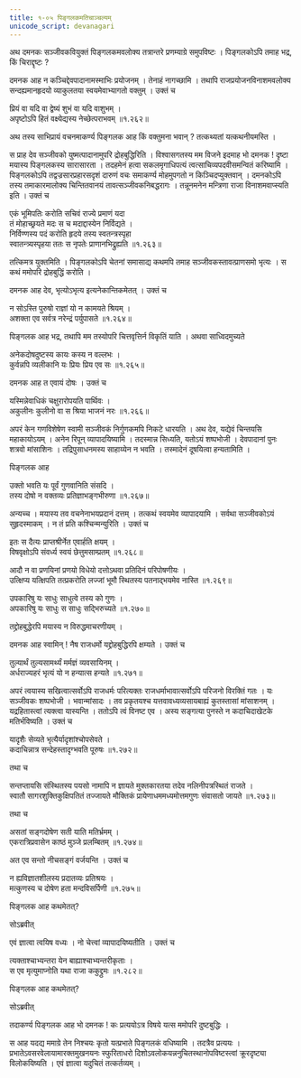 ```yaml
---
title: १-०५ पिङ्गलकमतिचाञ्चल्यम्   
unicode_script: devanagari
---
```

अथ दमनकः सञ्जीवकवियुक्तं पिङ्गलकमवलोक्य तत्रान्तरे प्रणम्याग्रे समुपविष्टः । पिङ्गलकोऽपि तमाह भद्र, किं चिराद्दृष्टः ?

दमनक आह न कञ्चिद्देवपादानामस्माभिः प्रयोजनम् । तेनाहं नागच्छामि । तथापि राजप्रयोजनविनाशमवलोक्य सन्दह्यमानहृदयो व्याकुलतया स्वयमेवाभ्यागतो वक्तुम् । उक्तं च

प्रियं वा यदि वा द्वेष्यं शुभं वा यदि वाशुभम् ।  
अपृष्टोऽपि हितं वक्ष्येद्यस्य नेच्छेत्पराभवम् ॥१.२६२॥

अथ तस्य साभिप्रायं वचनमाकर्ण्य पिङ्गलक आह किं वक्तुमना भवान् ? तत्कथ्यतां यत्कथनीयमस्ति ।  

स प्राह देव सञ्जीवको युष्मत्पादानामुपरि द्रोहबुद्धिरिति । विश्वासगतस्य मम विजने इदमाह भो दमनक ! दृष्टा मयास्य पिङ्गलकस्य सारासारता । तदहमेनं हत्वा सकलमृगाधिपत्यं त्वत्साचिव्यपदवीसमन्वितं करिष्यामि । पिङ्गलकोऽपि तद्वज्रसारप्रहारसदृशं दारुणं वचः समाकर्ण्य मोहमुपगतो न किञ्चिदप्युक्तवान् । दमनकोऽपि तस्य तमाकारमालोक्य चिन्तितवानयं तावत्सञ्जीवकनिबद्धरागः । तन्नूनमनेन मन्त्रिणा राजा विनाशमवाप्स्यति इति । उक्तं च

एकं भूमिपतिः करोति सचिवं राज्ये प्रमाणं यदा  
तं मोहाच्छ्रयते मदः स च मदाद्दास्येन निर्विद्यते ।  
निर्विण्णस्य पदं करोति हृदये तस्य स्वतन्त्रस्पृहा  
स्वातन्त्र्यस्पृहया ततः स नृपतेः प्राणानभिद्रुह्यति ॥१.२६३॥

तत्किमत्र युक्तमिति । पिङ्गलकोऽपि चेतनां समासाद्य कथमपि तमाह सञ्जीवकस्तावत्प्राणसमो भृत्यः । स कथं ममोपरि द्रोहबुद्धिं करोति ।  

दमनक आह  देव, भृत्योऽभृत्य इत्यनेकान्तिकमेतत् । उक्तं च

न सोऽस्ति पुरुषो राज्ञां यो न कामयते श्रियम् ।  
अशक्ता एव सर्वत्र नरेन्द्रं पर्युपासते ॥१.२६४॥

पिङ्गलक आह भद्र, तथापि मम तस्योपरि चित्तवृत्तिर्न विकृतिं याति । अथवा साध्विदमुच्यते

अनेकदोषदुष्टस्य कायः कस्य न वल्लभः ।  
कुर्वन्नपि व्यलीकानि यः प्रियः प्रिय एव सः ॥१.२६५॥

दमनक आह त एवायं दोषः । उक्तं च

यस्मिन्नेवाधिकं चक्षुरारोपयति पार्थिवः ।  
अकुलीनः कुलीनो वा स श्रिया भाजनं नरः ॥१.२६६॥

अपरं केन गणविशेषेण स्वामी सञ्जीवकं निर्गुणकमपि निकटे धारयति । अथ देव, यद्येवं चिन्तयसि महाकायोऽयम् । अनेन रिपून् व्यापादयिष्यामि । तदस्मान्न सिध्यति, यतोऽयं शष्पभोजी । देवपादानां पुनः शत्रवो मांसाशिनः । तद्रिपुसाधनमस्य साहाय्येन न भवति । तस्मादेनं दूषयित्वा हन्यतामिति ।  

पिङ्गलक आह

उक्तो भवति यः पूर्वं गुणवानिति संसदि ।  
तस्य दोषो न वक्तव्यः प्रतिज्ञाभङ्गभीरुणा ॥१.२६७॥

अन्यच्च । मयास्य तव वचनेनाभयप्रदानं दत्तम् । तत्कथं स्वयमेव व्यापादयामि । सर्वथा सञ्जीवकोऽयं सुहृदस्माकम् । न तं प्रति कश्चिन्मन्युरिति । उक्तं च

इतः स दैत्यः प्राप्तश्रीर्नेत एवार्हति क्षयम् ।  
विषवृक्षोऽपि संवर्ध्य स्वयं छेत्तुमसाम्प्रतम् ॥१.२६८॥

आदौ न वा प्रणयिनां प्रणयो विधेयो
दत्तोऽथवा प्रतिदिनं परिपोषणीयः ।  
उत्क्षिप्य यत्क्षिपति तत्प्रकरोति लज्जां
भूमौ स्थितस्य पतनाद्भयमेव नास्ति ॥१.२६९॥

उपकारिषु यः साधुः साधुत्वे तस्य को गुणः ।  
अपकारिषु यः साधुः स साधुः सद्भिरुच्यते ॥१.२७०॥

तद्द्रोहबुद्धेरपि मयास्य न विरुद्धमाचरणीयम् ।  

दमनक आह स्वामिन् ! नैष राजधर्मो यद्द्रोहबुद्धिरपि क्षम्यते । उक्तं च

तुल्यार्थं तुल्यसामर्थ्यं मर्मज्ञं व्यवसायिनम् ।  
अर्धराज्यहरं भृत्यं यो न हन्यात्स हन्यते ॥१.२७१॥

अपरं त्वयास्य सखित्वात्सर्वोऽपि राजधर्मः परित्यक्तः राजधर्माभावात्सर्वोऽपि परिजनो विरक्तिं गतः । यः सञ्जीवकः शष्पभोजी । भवान्मांसादः । तव प्रकृतयश्च यत्तवावध्यव्यसायबाह्यं कुतस्तासां मांसाशनम् । यद्रहितास्त्वां त्यक्त्वा यास्यन्ति । ततोऽपि त्वं विनष्ट एव । अस्य सङ्गत्या पुनस्ते न कदाचिदाखेटके मतिर्भविष्यति । उक्तं च

यादृशैः सेव्यते भृत्यैर्यादृशांश्चोपसेवते ।  
कदाचिन्नात्र सन्देहस्तादृग्भवति पूरुषः ॥१.२७२॥

तथा च

सन्तप्तायसि संस्थितस्य पयसो नामापि न ज्ञायते
मुक्तकारतया तदेव नलिनीपत्रस्थितं राजते ।  
स्वातौ सागरशुक्तिकुक्षिपतितं तज्जायते मौक्तिकं
प्रायेणाधममध्यमोत्तमगुणः संवासतो जायते ॥१.२७३॥

तथा च

असतां सङ्गदोषेण सती याति मतिर्भ्रमम् ।  
एकरात्रिप्रवासेन काष्ठं मुञ्जे प्रलम्बितम् ॥१.२७४॥

अत एव सन्तो नीचसङ्गं वर्जयन्ति । उक्तं च

न ह्यविज्ञातशीलस्य प्रदातव्यः प्रतिश्रयः ।  
मत्कुणस्य च दोषेण हता मन्दविसर्पिणी ॥१.२७५॥

पिङ्गलक आह कथमेतत्?

सोऽब्रवीत्

<div class="js_include" url="../../upakathAH/01-09_mandavisarpiNIyUkA/"  newLevelForH1="3" includeTitle="true"> </div>

एवं ज्ञात्वा त्वयिष वध्यः । नो चेत्त्वां व्यापादयिष्यतीति । उक्तं च

त्यक्ताश्चाभ्यन्तरा येन बाह्याश्चाभ्यन्तरीकृताः ।  
स एव मृत्युमाप्नोति यथा राजा ककुद्द्रुमः ॥१.२८२॥

पिङ्गलक आह कथमेतत्?

सोऽब्रवीत्

<div class="js_include" url="../../upakathAH/01-10_chanDaravaH_shrugAlah/"  newLevelForH1="3" includeTitle="true"> </div>

तदाकर्ण्य पिङ्गलक आह भो दमनक ! कः प्रत्ययोऽत्र विषये यत्स ममोपरि दुष्टबुद्धिः ।  

स आह यदद्य ममाग्रे तेन निश्चयः कृतो यत्प्रभाते पिङ्गलकं वधिष्यामि । तदत्रैव प्रत्ययः । प्रभातेऽवसरवेलायामारक्तमुखनयनः स्फुरिताधरो दिशोऽवलोकयन्ननुचितस्थानोपविष्टस्त्वां क्रूरदृष्ट्या विलोकयिष्यति । एवं ज्ञात्वा यदुचितं तत्कर्तव्यम् ।  
